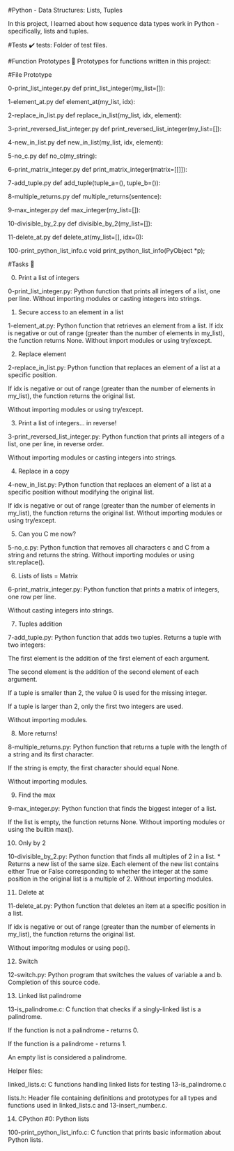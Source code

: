 #Python - Data Structures: Lists, Tuples

In this project, I learned about how sequence data types work in Python - specifically, lists and tuples.

#Tests ✔️
tests: Folder of test files.

#Function Prototypes 💾
Prototypes for functions written in this project:

#File	Prototype

0-print_list_integer.py	def print_list_integer(my_list=[]):

1-element_at.py	def element_at(my_list, idx):

2-replace_in_list.py	def replace_in_list(my_list, idx, element):

3-print_reversed_list_integer.py	def print_reversed_list_integer(my_list=[]):

4-new_in_list.py	def new_in_list(my_list, idx, element):

5-no_c.py	def no_c(my_string):

6-print_matrix_integer.py	def print_matrix_integer(matrix=[[]]):

7-add_tuple.py	def add_tuple(tuple_a=(), tuple_b=()):

8-multiple_returns.py	def multiple_returns(sentence):

9-max_integer.py	def max_integer(my_list=[]):

10-divisible_by_2.py	def divisible_by_2(my_list=[]):

11-delete_at.py	def delete_at(my_list=[], idx=0):

100-print_python_list_info.c	void print_python_list_info(PyObject *p);

#Tasks 📃

0. Print a list of integers

0-print_list_integer.py: Python function that prints all integers of a list, one per line.
Without importing modules or casting integers into strings.

1. Secure access to an element in a list

1-element_at.py: Python function that retrieves an element from a list.
If idx is negative or out of range (greater than the number of elements in my_list), the function returns None.
Without import modules or using try/except.

2. Replace element

2-replace_in_list.py: Python function that replaces an element of a list at a specific position.

If idx is negative or out of range (greater than the number of elements in my_list), the function returns the original list.

Without importing modules or using try/except.

3. Print a list of integers... in reverse!


3-print_reversed_list_integer.py: Python function that prints all integers of a list, one per line, in reverse order.

Without importing modules or casting integers into strings.

4. Replace in a copy

4-new_in_list.py: Python function that replaces an element of a list at a specific position without modifying the original list.

If idx is negative or out of range (greater than the number of elements in my_list), the function returns the original list.
Without importing modules or using try/except.

5. Can you C me now?

5-no_c.py: Python function that removes all characters c and C from a string and returns the string.
Without importing modules or using str.replace().

6. Lists of lists = Matrix

6-print_matrix_integer.py: Python function that prints a matrix of integers, one row per line.

Without casting integers into strings.

7. Tuples addition

7-add_tuple.py: Python function that adds two tuples.
Returns a tuple with two integers:

The first element is the addition of the first element of each argument.

The second element is the addition of the second element of each argument.

If a tuple is smaller than 2, the value 0 is used for the missing integer.

If a tuple is larger than 2, only the first two integers are used.

Without importing modules.

8. More returns!

8-multiple_returns.py: Python function that returns a tuple with the length of a string and its first character.

If the string is empty, the first character should equal None.

Without importing modules.

9. Find the max

9-max_integer.py: Python function that finds the biggest integer of a list.

If the list is empty, the function returns None.
Without importing modules or using the builtin max().

10. Only by 2

10-divisible_by_2.py: Python function that finds all multiples of 2 in a list. * Returns a new list of the same size. Each element of the new list contains either True or False corresponding to whether the integer at the same position in the original list is a multiple of 2.
Without importing modules.

11. Delete at

11-delete_at.py: Python function that deletes an item at a specific position in a list.

If idx is negative or out of range (greater than the number of elements in my_list), the function returns the original list.

Without imporitng modules or using pop().

12. Switch

12-switch.py: Python program that switches the values of variable a and b.
Completion of this source code.

13. Linked list palindrome

13-is_palindrome.c: C function that checks if a singly-linked list is a palindrome.

If the function is not a palindrome - returns 0.

If the function is a palindrome - returns 1.

An empty list is considered a palindrome.

Helper files:

linked_lists.c: C functions handling linked lists for testing 13-is_palindrome.c

lists.h: Header file containing definitions and prototypes for all types and functions used in linked_lists.c and 13-insert_number.c.

14. CPython #0: Python lists

100-print_python_list_info.c: C function that prints basic information about Python lists.
